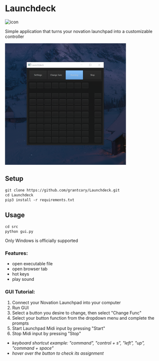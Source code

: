 # Launchdeck
<img src='https://github.com/grantcary/Launchdeck/blob/main/img/LD.ico' alt='icon' width='100'>

Simple application that turns your novation launchpad into a customizable controller

<img src='https://github.com/HelloZorex/Launchdeck/blob/main/img/screenshot1.png' alt='gui' width='400'>

## Setup
```
git clone https://github.com/grantcary/Launchdeck.git
cd Launchdeck
pip3 install -r requirements.txt
```
## Usage
```
cd src
python gui.py
```
Only Windows is officially supported

### Features:
- open executable file
- open browser tab
- hot keys
- play sound

### GUI Tutorial:
1. Connect your Novation Launchpad into your computer
2. Run GUI
3. Select a button you desire to change, then select "Change Func"
4. Select your button function from the dropdown menu and complete the prompts
5. Start Launchpad Midi input by pressing "Start"
6. Stop Midi input by pressing "Stop"

- *keyboard shortcut example: "command", "control + s", "left", "up", "command + space"*
- *hover over the button to check its assignment*